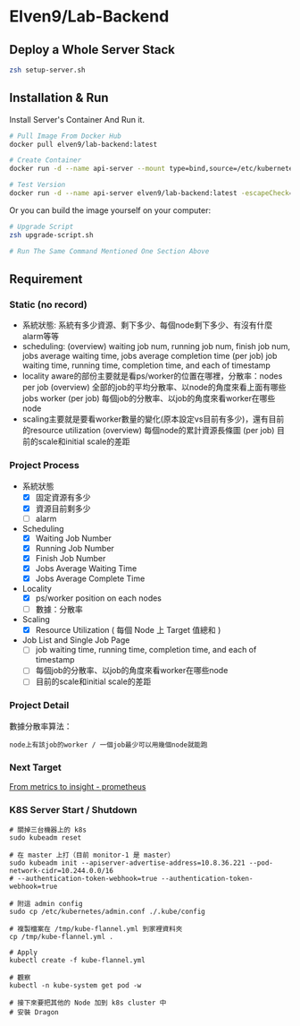 # Elven9/Lab-Backend

## Deploy a Whole Server Stack

```zsh
zsh setup-server.sh
```

## Installation & Run

Install Server's Container And Run it.

```zsh
# Pull Image From Docker Hub
docker pull elven9/lab-backend:latest

# Create Container
docker run -d --name api-server --mount type=bind,source=/etc/kubernetes/admin.conf,target=/root/.kube/config elven9/lab-backend:latest

# Test Version
docker run -d --name api-server elven9/lab-backend:latest -escapeCheck=true
```

Or you can build the image yourself on your computer:

```zsh
# Upgrade Script
zsh upgrade-script.sh

# Run The Same Command Mentioned One Section Above
```

## Requirement

### Static (no record)

- 系統狀態: 系統有多少資源、剩下多少、每個node剩下多少、有沒有什麼alarm等等
- scheduling: 
(overview) waiting job num, running job num, finish job num, jobs average waiting time, jobs average completion time
(per job) job waiting time, running time, completion time, and each of timestamp
- locality aware的部份主要就是看ps/worker的位置在哪裡，分散率：nodes per job
(overview) 全部的job的平均分散率、以node的角度來看上面有哪些jobs worker
(per job) 每個job的分散率、以job的角度來看worker在哪些node
- scaling主要就是要看worker數量的變化(原本設定vs目前有多少)，還有目前的resource utilization
(overview) 每個node的累計資源長條圖
(per job) 目前的scale和initial scale的差距

### Project Process

- 系統狀態
  - [x] 固定資源有多少
  - [x] 資源目前剩多少
  - [ ] alarm
- Scheduling
  - [x] Waiting Job Number
  - [x] Running Job Number
  - [x] Finish Job Number
  - [x] Jobs Average Waiting Time
  - [x] Jobs Average Complete Time
- Locality
  - [x] ps/worker position on each nodes
  - [ ] 數據：分散率
- Scaling
  - [x] Resource Utilization ( 每個 Node 上 Target 值總和 )
- Job List and Single Job Page
  - [ ] job waiting time, running time, completion time, and each of timestamp
  - [ ] 每個job的分散率、以job的角度來看worker在哪些node
  - [ ] 目前的scale和initial scale的差距

### Project Detail

數據分散率算法：

```
node上有該job的worker / 一個job最少可以用幾個node就能跑
```

### Next Target

[From metrics to insight - prometheus](https://prometheus.io/)

### K8S Server Start / Shutdown

```shell
# 關掉三台機器上的 k8s
sudo kubeadm reset

# 在 master 上打（目前 monitor-1 是 master）
sudo kubeadm init --apiserver-advertise-address=10.8.36.221 --pod-network-cidr=10.244.0.0/16
# --authentication-token-webhook=true --authentication-token-webhook=true

# 附這 admin config
sudo cp /etc/kubernetes/admin.conf ./.kube/config

# 複製檔案在 /tmp/kube-flannel.yml 到家裡資料夾
cp /tmp/kube-flannel.yml .

# Apply
kubectl create -f kube-flannel.yml

# 觀察
kubectl -n kube-system get pod -w

# 接下來要把其他的 Node 加到 k8s cluster 中
# 安裝 Dragon
```